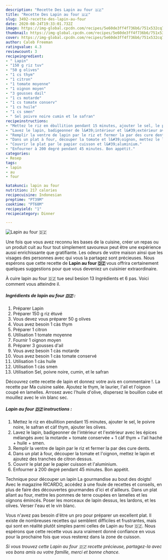 ```yaml
---
description: "Recette Des Lapin au four 🇩🇿"
title: "Recette Des Lapin au four 🇩🇿"
slug: 3492-recette-des-lapin-au-four
date: 2020-08-24T19:33:01.732Z
image: https://img-global.cpcdn.com/recipes/5e60de3ff4f736b6/751x532cq70/lapin-au-four-🇩🇿-photo-principale-de-la-recette.jpg
thumbnail: https://img-global.cpcdn.com/recipes/5e60de3ff4f736b6/751x532cq70/lapin-au-four-🇩🇿-photo-principale-de-la-recette.jpg
cover: https://img-global.cpcdn.com/recipes/5e60de3ff4f736b6/751x532cq70/lapin-au-four-🇩🇿-photo-principale-de-la-recette.jpg
author: Caleb Freeman
ratingvalue: 4.3
reviewcount: 3
recipeingredient:
- " Lapin"
- "150 g riz tuv"
- "50 g olives"
- "1 cs thym"
- "1 citron"
- "1 tomate moyenne"
- "1 oignon moyen"
- "3 gousses dail"
- "1 cs motarde"
- "1 cs tomate conserv"
- "1 cs huile"
- "1 cs smen"
- " Sel poivre noire cumin et le safran"
recipeinstructions:
- "Mettez le riz en ébullition pendant 15 minutes, ajouter le sel, le poivre noire, le safran et càf thym, ajouter les olives."
- "Lavez le lapin, badigeonner de l&#39;intérieur et l&#39;extérieur avec les épices mélangés avec la motarde + tomate conservée + 1 càf thym + l&#39;ail haché + huile + smen."
- "Remplir la ventre de lapin par le riz et fermer la par des cure dents."
- "Dans un plat à four, découper la tomate et l&#39;oignon, mettez le lapin et ajoutez des tranches de citron dessus."
- "Couvrir le plat par le papier cuisson et l&#39;aluminium."
- "Enfourner à 200 degré pendant 45 minutes. Bon appétit."
categories:
- Resep
tags:
- lapin
- au
- four

katakunci: lapin au four 
nutrition: 217 calories
recipecuisine: Indonesian
preptime: "PT39M"
cooktime: "PT60M"
recipeyield: "1"
recipecategory: Dinner

---
```



![Lapin au four 🇩🇿](https://img-global.cpcdn.com/recipes/5e60de3ff4f736b6/751x532cq70/lapin-au-four-🇩🇿-photo-principale-de-la-recette.jpg)

Une fois que vous avez reconnu les bases de la cuisine, créer un repas ou un produit cuit au four tout simplement savoureux peut être une expérience aussi enrichissante que gratifiante. Les odeurs de votre maison ainsi que les visages des personnes avec qui vous la partagez sont précieuses. Nous espérons que cette recette de <strong> Lapin au four 🇩🇿 </strong> vous offrira certainement quelques suggestions pour que vous deveniez un cuisinier extraordinaire.

<!--inarticleads1-->

À cuire lapin au four 🇩🇿 tue seul besion 13 Ingrédients et 6 pas. Voici comment vous atteindre il.

##### Ingrédients de lapin au four 🇩🇿 :

1. Préparer  Lapin
1. Préparer 150 g riz étuvé
1. Vous devez vous préparer 50 g olives
1. Vous avez besoin 1 càs thym
1. Préparer 1 citron
1. Utilisation 1 tomate moyenne
1. Fournir 1 oignon moyen
1. Préparer 3 gousses d&#39;ail
1. Vous avez besoin 1 càs motarde
1. Vous avez besoin 1 càs tomate conservé
1. Utilisation 1 càs huile
1. Utilisation 1 càs smen
1. Utilisation  Sel, poivre noire, cumin, et le safran


Découvrez cette recette de lapin et donnez votre avis en commentaire !. La recette par Ma cuisine salée. Ajoutez le thym, le laurier, l&#39;ail et l&#39;oignon coupé en lamelles. Arrosez avec l&#39;huile d&#39;olive, dispersez le bouillon cube et mouillez avec le vin blanc sec. 

<!--inarticleads2-->

##### Lapin au four 🇩🇿 instructions :

1. Mettez le riz en ébullition pendant 15 minutes, ajouter le sel, le poivre noire, le safran et càf thym, ajouter les olives.
1. Lavez le lapin, badigeonner de l&#39;intérieur et l&#39;extérieur avec les épices mélangés avec la motarde + tomate conservée + 1 càf thym + l&#39;ail haché + huile + smen.
1. Remplir la ventre de lapin par le riz et fermer la par des cure dents.
1. Dans un plat à four, découper la tomate et l&#39;oignon, mettez le lapin et ajoutez des tranches de citron dessus.
1. Couvrir le plat par le papier cuisson et l&#39;aluminium.
1. Enfourner à 200 degré pendant 45 minutes. Bon appétit.


Technique pour découper un lapin La gourmandise au bout des doigts! Avec le magazine RICARDO, accédez à une foule de recettes et conseils, en plus de faire des découvertes gourmandes d&#39;ici et d&#39;ailleurs. Dans un plat allant au four, mettre les pommes de terre coupées en lamelles et les oignons émincés. Poser les morceaux de lapin dessus, les lardons, et les olives. Verser l&#39;eau et le vin blanc. 

<!--inarticleads1-->

<p>
Vous n'avez pas besoin d'être un pro pour préparer un excellent plat. Il existe de nombreuses recettes qui semblent difficiles et frustrantes, mais qui sont en réalité plutôt simples parmi celles de Lapin au four 🇩🇿. Nous espérons que cette recette vous aura vraiment donné confiance en vous pour la prochaine fois que vous resterez dans la zone de cuisson.
</p>

<p>
<i>Si vous trouvez cette Lapin au four 🇩🇿 recette précieuse, partagez-la avec vos bons amis ou votre famille, merci et bonne chance.</i>
</p>

